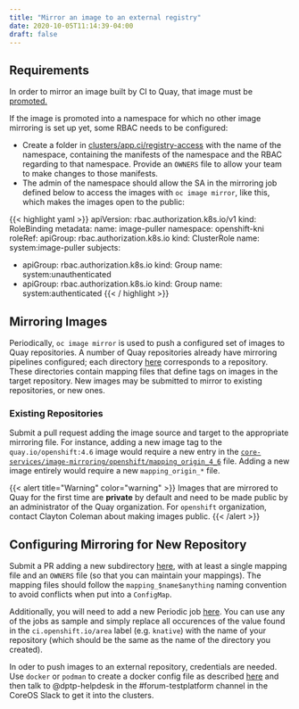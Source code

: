 ```yaml
---
title: "Mirror an image to an external registry"
date: 2020-10-05T11:14:39-04:00
draft: false
---
```



## Requirements

In order to mirror an image built by CI to Quay, that image must be [promoted.](/docs/architecture/ci-operator/#publishing-container-images)

If the image is promoted into a namespace for which no other image mirroring is set up yet, some RBAC needs to
be configured:

* Create a folder in [clusters/app.ci/registry-access](https://github.com/openshift/release/tree/master/clusters/app.ci/registry-access) with the name of the namespace, containing the manifests of the namespace and the RBAC regarding to that namespace. Provide an `OWNERS` file to allow your team to make changes to those manifests.
* The admin of the namespace should allow the SA in the mirroring job defined below to access the images with `oc image mirror`,
	like this, which makes the images open to the public:

{{< highlight yaml >}}
apiVersion: rbac.authorization.k8s.io/v1
kind: RoleBinding
metadata:
  name: image-puller
  namespace: openshift-kni
roleRef:
  apiGroup: rbac.authorization.k8s.io
  kind: ClusterRole
  name: system:image-puller
subjects:
- apiGroup: rbac.authorization.k8s.io
  kind: Group
  name: system:unauthenticated
- apiGroup: rbac.authorization.k8s.io
  kind: Group
  name: system:authenticated
{{< / highlight >}}

## Mirroring Images

Periodically, `oc image mirror` is used to push a configured set of images to Quay repositories. A number of Quay
repositories already have mirroring pipelines configured; each directory
[here](https://github.com/openshift/release/tree/master/core-services/image-mirroring) corresponds to a repository.
These directories contain mapping files that define tags on images in the target repository. New images may be submitted
to mirror to existing repositories, or new ones.

### Existing Repositories

Submit a pull request adding the image source and target to the appropriate mirroring file. For instance, adding a new
image tag to the `quay.io/openshift:4.6` image would require a new entry in the
[`core-services/image-mirroring/openshift/mapping_origin_4_6`](https://github.com/openshift/release/tree/master/core-services/image-mirroring/openshift/mapping_origin_4_6)
file. Adding a new image entirely would require a new `mapping_origin_*` file.

{{< alert title="Warning" color="warning" >}}
Images that are mirrored to Quay for the first time are **private** by default and need to be made public by an administrator of the Quay organization. For `openshift` organization, contact Clayton Coleman about making images public.
{{< /alert >}}

## Configuring Mirroring for New Repository

Submit a PR adding a new subdirectory
[here](https://github.com/openshift/release/tree/master/core-services/image-mirroring), with at least a single mapping file
and an `OWNERS` file (so that you can maintain your mappings). The mapping files
should follow the `mapping_$name$anything` naming convention to avoid conflicts
when put into a `ConfigMap`.

Additionally, you will need to add a new Periodic job
[here](https://github.com/openshift/release/blob/master/ci-operator/jobs/infra-image-mirroring.yaml). You can use
any of the jobs as sample and simply replace all occurences of the value found in the `ci.openshift.io/area` label
(e.g. `knative`) with the name of your repository (which should be the same as the name of the directory you created).

In oder to push images to an external  repository, credentials are needed. Use `docker` or `podman` to create a docker config
file as described [here](https://kubernetes.io/docs/tasks/configure-pod-container/pull-image-private-registry/#log-in-to-docker)
and then talk to @dptp-helpdesk in the #forum-testplatform channel in the CoreOS Slack to get it into the clusters.
